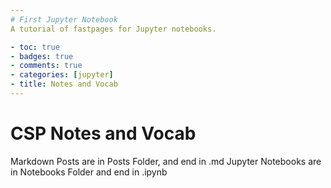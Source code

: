 ```yaml
---
# First Jupyter Notebook
A tutorial of fastpages for Jupyter notebooks.

- toc: true 
- badges: true
- comments: true
- categories: [jupyter]
- title: Notes and Vocab
---
```


# CSP Notes and Vocab

Markdown Posts are in Posts Folder, and end in .md
Jupyter Notebooks are in Notebooks Folder and end in .ipynb